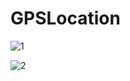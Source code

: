 # GPSLocation
 
![1](https://github.com/nech14/GPSLocation/assets/113244483/3419185b-b7ee-40af-b6de-3dfe4d9b5295)

![2](https://github.com/nech14/GPSLocation/assets/113244483/91ce53d9-374a-42e0-8dc0-d43c3f90b490)

